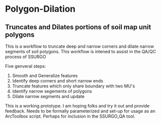 # Polygon-Dilation
Truncates and Dilates portions of soil map unit polygons
--------------------------------------------------------


This is a workflow to truncate deep and narrow corners and dilate narrow segments 
of soil polygons. This workflow is intened to assist in the QA/QC process of SSURGO

Five genveral steps:
1.  Smooth and Generalize features
2.  Identify deep corners and short narrow ends
3.  Truncate features which only share boundary with two MU's
4.  Identify narrow segements of polygons
5.  Dilate narrow segments and update

This is a working prototype. I am hoping folks and try it out and provide feedback. Needs to be formally parameterized and set-up for usage as an ArcToolbox script. Perhaps for inclusion in the SSURGO_QA tool.
